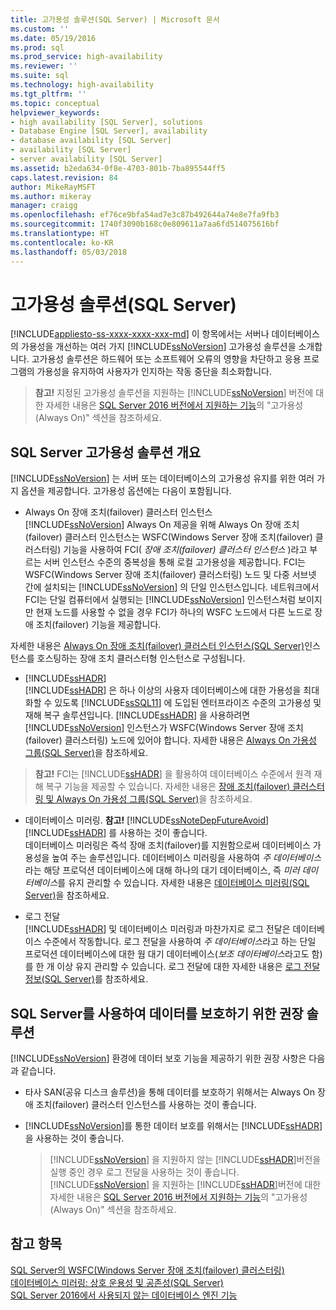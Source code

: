 ```yaml
---
title: 고가용성 솔루션(SQL Server) | Microsoft 문서
ms.custom: ''
ms.date: 05/19/2016
ms.prod: sql
ms.prod_service: high-availability
ms.reviewer: ''
ms.suite: sql
ms.technology: high-availability
ms.tgt_pltfrm: ''
ms.topic: conceptual
helpviewer_keywords:
- high availability [SQL Server], solutions
- Database Engine [SQL Server], availability
- database availability [SQL Server]
- availability [SQL Server]
- server availability [SQL Server]
ms.assetid: b2eda634-0f8e-4703-801b-7ba895544ff5
caps.latest.revision: 84
author: MikeRayMSFT
ms.author: mikeray
manager: craigg
ms.openlocfilehash: ef76ce9bfa54ad7e3c87b492644a74e8e7fa9fb3
ms.sourcegitcommit: 1740f3090b168c0e809611a7aa6fd514075616bf
ms.translationtype: HT
ms.contentlocale: ko-KR
ms.lasthandoff: 05/03/2018
---
```

# <a name="high-availability-solutions-sql-server"></a>고가용성 솔루션(SQL Server)
[!INCLUDE[appliesto-ss-xxxx-xxxx-xxx-md](../../includes/appliesto-ss-xxxx-xxxx-xxx-md.md)]
  이 항목에서는 서버나 데이터베이스의 가용성을 개선하는 여러 가지 [!INCLUDE[ssNoVersion](../../includes/ssnoversion-md.md)] 고가용성 솔루션을 소개합니다. 고가용성 솔루션은 하드웨어 또는 소프트웨어 오류의 영향을 차단하고 응용 프로그램의 가용성을 유지하여 사용자가 인지하는 작동 중단을 최소화합니다.    
    
   
>  **참고!** 지정된 고가용성 솔루션을 지원하는 [!INCLUDE[ssNoVersion](../../includes/ssnoversion-md.md)] 버전에 대한 자세한 내용은 [SQL Server 2016 버전에서 지원하는 기능](~/sql-server/editions-and-supported-features-for-sql-server-2016.md)의 "고가용성(Always On)" 섹션을 참조하세요.    
     
    
##  <a name="TermsAndDefinitions"></a> SQL Server 고가용성 솔루션 개요    
 [!INCLUDE[ssNoVersion](../../includes/ssnoversion-md.md)] 는 서버 또는 데이터베이스의 고가용성 유지를 위한 여러 가지 옵션을 제공합니다. 고가용성 옵션에는 다음이 포함됩니다.    
    
*  Always On 장애 조치(failover) 클러스터 인스턴스    
 [!INCLUDE[ssNoVersion](../../includes/ssnoversion-md.md)] Always On 제공을 위해 Always On 장애 조치(failover) 클러스터 인스턴스는 WSFC(Windows Server 장애 조치(failover) 클러스터링) 기능을 사용하여 FCI( *장애 조치(failover) 클러스터 인스턴스* )라고 부르는 서버 인스턴스 수준의 중복성을 통해 로컬 고가용성을 제공합니다. FCI는 WSFC(Windows Server 장애 조치(failover) 클러스터링) 노드 및 다중 서브넷 간에 설치되는 [!INCLUDE[ssNoVersion](../../includes/ssnoversion-md.md)] 의 단일 인스턴스입니다. 네트워크에서 FCI는 단일 컴퓨터에서 실행되는 [!INCLUDE[ssNoVersion](../../includes/ssnoversion-md.md)] 인스턴스처럼 보이지만 현재 노드를 사용할 수 없을 경우 FCI가 하나의 WSFC 노드에서 다른 노드로 장애 조치(failover) 기능을 제공합니다.    
    
 자세한 내용은 [Always On 장애 조치(failover) 클러스터 인스턴스&#40;SQL Server&#41;](../../sql-server/failover-clusters/windows/always-on-failover-cluster-instances-sql-server.md)인스턴스를 호스팅하는 장애 조치 클러스터형 인스턴스로 구성됩니다.    
    
*  [!INCLUDE[ssHADR](../../includes/sshadr-md.md)]    
 [!INCLUDE[ssHADR](../../includes/sshadr-md.md)] 은 하나 이상의 사용자 데이터베이스에 대한 가용성을 최대화할 수 있도록 [!INCLUDE[ssSQL11](../../includes/sssql11-md.md)] 에 도입된 엔터프라이즈 수준의 고가용성 및 재해 복구 솔루션입니다. [!INCLUDE[ssHADR](../../includes/sshadr-md.md)] 을 사용하려면 [!INCLUDE[ssNoVersion](../../includes/ssnoversion-md.md)] 인스턴스가 WSFC(Windows Server 장애 조치(failover) 클러스터링) 노드에 있어야 합니다. 자세한 내용은 [Always On 가용성 그룹&#40;SQL Server&#41;](../../database-engine/availability-groups/windows/always-on-availability-groups-sql-server.md)을 참조하세요.    
    
  
>  **참고!** FCI는 [!INCLUDE[ssHADR](../../includes/sshadr-md.md)] 을 활용하여 데이터베이스 수준에서 원격 재해 복구 기능을 제공할 수 있습니다. 자세한 내용은 [장애 조치(failover) 클러스터링 및 Always On 가용성 그룹&#40;SQL Server&#41;](../../database-engine/availability-groups/windows/failover-clustering-and-always-on-availability-groups-sql-server.md)을 참조하세요.    
    
*  데이터베이스 미러링. **참고!** [!INCLUDE[ssNoteDepFutureAvoid](../../includes/ssnotedepfutureavoid-md.md)][!INCLUDE[ssHADR](../../includes/sshadr-md.md)] 를 사용하는 것이 좋습니다.     
데이터베이스 미러링은 즉석 장애 조치(failover)를 지원함으로써 데이터베이스 가용성을 높여 주는 솔루션입니다. 데이터베이스 미러링을 사용하여 *주 데이터베이스*라는 해당 프로덕션 데이터베이스에 대해 하나의 대기 데이터베이스, 즉 *미러 데이터베이스*를 유지 관리할 수 있습니다. 자세한 내용은 [데이터베이스 미러링&#40;SQL Server&#41;](../../database-engine/database-mirroring/database-mirroring-sql-server.md)을 참조하세요.    
    
*  로그 전달    
 [!INCLUDE[ssHADR](../../includes/sshadr-md.md)] 및 데이터베이스 미러링과 마찬가지로 로그 전달은 데이터베이스 수준에서 작동합니다. 로그 전달을 사용하여 *주 데이터베이스*라고 하는 단일 프로덕션 데이터베이스에 대한 웜 대기 데이터베이스(*보조 데이터베이스*라고도 함)를 한 개 이상 유지 관리할 수 있습니다. 로그 전달에 대한 자세한 내용은 [로그 전달 정보&#40;SQL Server&#41;](../../database-engine/log-shipping/about-log-shipping-sql-server.md)를 참조하세요.    
    
##  <a name="RecommendedSolutions"></a> SQL Server를 사용하여 데이터를 보호하기 위한 권장 솔루션    
 [!INCLUDE[ssNoVersion](../../includes/ssnoversion-md.md)] 환경에 데이터 보호 기능을 제공하기 위한 권장 사항은 다음과 같습니다.    
    
-   타사 SAN(공유 디스크 솔루션)을 통해 데이터를 보호하기 위해서는 Always On 장애 조치(failover) 클러스터 인스턴스를 사용하는 것이 좋습니다.    
    
-   [!INCLUDE[ssNoVersion](../../includes/ssnoversion-md.md)]를 통한 데이터 보호를 위해서는 [!INCLUDE[ssHADR](../../includes/sshadr-md.md)]을 사용하는 것이 좋습니다.    
    
       >  [!INCLUDE[ssNoVersion](../../includes/ssnoversion-md.md)] 을 지원하지 않는 [!INCLUDE[ssHADR](../../includes/sshadr-md.md)]버전을 실행 중인 경우 로그 전달을 사용하는 것이 좋습니다. [!INCLUDE[ssNoVersion](../../includes/ssnoversion-md.md)] 을 지원하는 [!INCLUDE[ssHADR](../../includes/sshadr-md.md)]버전에 대한 자세한 내용은 [SQL Server 2016 버전에서 지원하는 기능](~/sql-server/editions-and-supported-features-for-sql-server-2016.md)의 "고가용성(Always On)" 섹션을 참조하세요.    
    
## <a name="see-also"></a>참고 항목    
 [SQL Server의 WSFC&#40;Windows Server 장애 조치(failover) 클러스터링&#41;](../../sql-server/failover-clusters/windows/windows-server-failover-clustering-wsfc-with-sql-server.md)     
 [데이터베이스 미러링: 상호 운용성 및 공존성&#40;SQL Server&#41;](../../database-engine/database-mirroring/database-mirroring-interoperability-and-coexistence-sql-server.md)     
 [SQL Server 2016에서 사용되지 않는 데이터베이스 엔진 기능](../../database-engine/deprecated-database-engine-features-in-sql-server-2016.md)    
    
  

